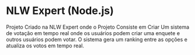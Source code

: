 # NLW Expert (Node.js)

Projeto Criado na NLW Expert onde o Projeto Consiste em Criar Um sistema de votação em tempo real onde os usuários podem criar uma enquete e outros usuários podem votar. O sistema gera um ranking entre as opções e atualiza os votos em tempo real.
